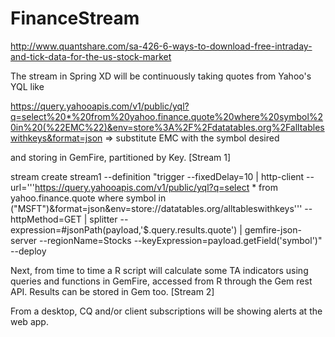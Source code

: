 # FinanceStream

http://www.quantshare.com/sa-426-6-ways-to-download-free-intraday-and-tick-data-for-the-us-stock-market

The stream in Spring XD will be continuously taking quotes from Yahoo's YQL like  

https://query.yahooapis.com/v1/public/yql?q=select%20*%20from%20yahoo.finance.quote%20where%20symbol%20in%20(%22EMC%22)&env=store%3A%2F%2Fdatatables.org%2Falltableswithkeys&format=json  => substitute EMC with the symbol desired

and storing in GemFire, partitioned by Key. [Stream 1]


stream create stream1 --definition "trigger --fixedDelay=10 | http-client --url='''https://query.yahooapis.com/v1/public/yql?q=select * from yahoo.finance.quote where symbol in (\"MSFT\")&format=json&env=store://datatables.org/alltableswithkeys''' --httpMethod=GET | splitter --expression=#jsonPath(payload,'$.query.results.quote') | gemfire-json-server --regionName=Stocks --keyExpression=payload.getField('symbol')" --deploy



Next, from time to time a R script will calculate some TA indicators using queries and functions in GemFire, accessed from R through the Gem rest API. Results can be stored in Gem too.  [Stream 2]

From a desktop, CQ and/or client subscriptions will be showing alerts at the web app.


